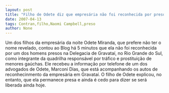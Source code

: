```yaml
---
layout: post
title: "Filho de Odete diz que empresária não foi reconhecida por preso que gerou a denúncia contra ela"
date: 2007-04-13
tags: Contran,filho,Naomi Campbell,preso
author: None
---
```

Um dos filhos da empresária da noite Odete Miranda, que prefere não ter&nbsp;o nome revelado,&nbsp;contou&nbsp;ao Blog há 5 minutos que&nbsp;ela não foi reconhecida por um dos&nbsp;homens presos na Delegacia de Gravataí, no Rio Grande do Sul, como integrante da quadrilha&nbsp;responsável por tráfico e prostituição de menores gaúchas. Ele&nbsp;recebeu a&nbsp;informação por telefone de um dos advogados de Odete, Marconi Dias, que está acompanhando os autos de reconhecinmento da empresária em Gravataí. O filho de Odete explicou, no entanto, que ela permanece presa e ainda é cedo para dizer se será liberada ainda hoje. 
